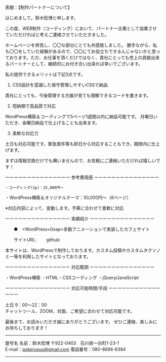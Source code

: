 表題：【制作パートナーについて】



はじめまして。鈴木稔博と申します。


この度、WEB制作（コーディング）において、パートナー企業として協業させていただければと考えご連絡させていただきました。


ホームページを拝見し、〇〇な部分にとても共感致しました。
勝手ながら、私も〇〇をしていた経験があるので、〇〇にてお役立ちできるんじゃないかと思っております。ただ、お仕事を頂くだけではなく、貴社にとっても売上の貢献出来るパートナーとして、継続的にお付き合い出来れば幸いでございます。



私の提供できるメリットは下記3点です。


1. CSS設計を意識した保守管理しやすいCSSで納品


貴社にとっても、今後管理する方誰が見ても理解できるコードを書きます。






2.  短納期で高品質で対応


WordPress構築＆コーディングで5ページ1週間以内に納品可能です。
月曜日いただき、金曜日納品で仕上げることも出来ます。




3.  柔軟な対応力


土日も対応可能です。緊急案件等も即日から対応することもでき、期限内に仕上げます。


まずは情報交換だけでも構いませんので、お気軽にご連絡いただければ嬉しいです！




ーーーーーーーーーーーーーーー
参考費用感
ーーーーーーーーーーーーーーー


	・コーディング(1p)：15,000円～ 
・WordPress構築＆オリジナルテーマ：50,000円〜（6ページ）


※対応内容によって、変動します。予算に合わせて柔軟に対応    




ーーーーーーーーーーーーーーー
実績紹介
ーーーーーーーーーーーーーーー




　　●　<WordPress×Gsap>多数アニメーションで実装したカフェサイト

　　サイトURL:
　　github:




本サイトは、WordPressで制作しております。カスタム投稿やカスタムタクソノミー等を利用したサイトとなっております。




ーーーーーーーーーーーーーーー
対応範囲
ーーーーーーーーーーーーーーー


・WordPress構築
・HTML・CSSコーディング
・jQuery/JavaScript  




ーーーーーーーーーーーーーーー
対応可能時間/手段
ーーーーーーーーーーーーーーー       


土日
9：00～22：00       
チャットツール、ZOOM、対面、ご希望に合わせて対応可能です。


      




最後まで、お読みいただき誠にありがとうございます。
ぜひご連絡、楽しみにお待ちしております！




--------------------------------------------------     
 
屋号名
名前：鈴木稔博
〒922-0403　石川県一白町1-23-1  
E-mail：pokerusuu@gmail.com 
電話番号：080-8696-6384


--------------------------------------------------

<!--
**moruten/moruten** is a ✨ _special_ ✨ repository because its `README.md` (this file) appears on your GitHub profile.

Here are some ideas to get you started:

- 🔭 I’m currently working on ...
- 🌱 I’m currently learning ...
- 👯 I’m looking to collaborate on ...
- 🤔 I’m looking for help with ...
- 💬 Ask me about ...
- 📫 How to reach me: ...
- 😄 Pronouns: ...
- ⚡ Fun fact: ...
-->
